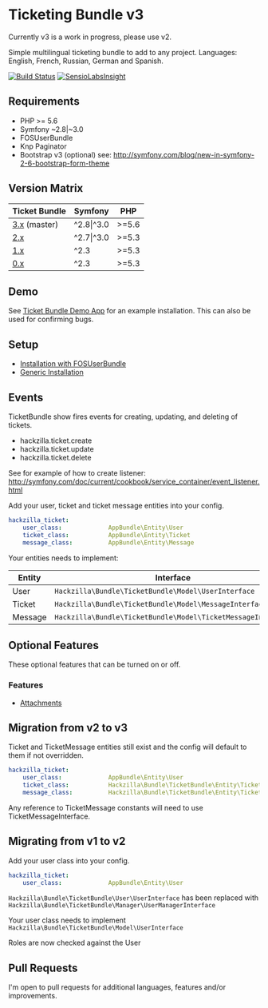 # Ticketing Bundle v3

Currently v3 is a work in progress, please use v2.

Simple multilingual ticketing bundle to add to any project.
Languages: English, French, Russian, German and Spanish.

[![Build Status](https://travis-ci.org/hackzilla/TicketBundle.png?branch=master)](https://travis-ci.org/hackzilla/TicketBundle)
[![SensioLabsInsight](https://insight.sensiolabs.com/projects/091d37a9-7862-4365-952c-814ce95c4d6c/mini.png)](https://insight.sensiolabs.com/projects/091d37a9-7862-4365-952c-814ce95c4d6c)


## Requirements

* PHP >= 5.6
* Symfony ~2.8|~3.0
* FOSUserBundle
* Knp Paginator
* Bootstrap v3 (optional) see: http://symfony.com/blog/new-in-symfony-2-6-bootstrap-form-theme


## Version Matrix

| Ticket Bundle                                                          | Symfony    | PHP   |
| ---------------------------------------------------------------------- | ---------- | ----- |
| [3.x](https://github.com/hackzilla/TicketBundle/tree/master) (master)  | ^2.8\|^3.0 | >=5.6 |
| [2.x](https://github.com/hackzilla/TicketBundle/tree/2.x)              | ^2.7\|^3.0 | >=5.3 |
| [1.x](https://github.com/hackzilla/TicketBundle/tree/1.x)              | ^2.3       | >=5.3 |
| [0.x](https://github.com/hackzilla/TicketBundle/tree/0.9.x)            | ^2.3       | >=5.3 |


## Demo

See [Ticket Bundle Demo App](https://github.com/hackzilla/TicketBundleDemoApp) for an example installation.  This can also be used for confirming bugs.


## Setup

* [Installation with FOSUserBundle](Resources/doc/setup/fosuserbundle.md)
* [Generic Installation](Resources/doc/setup/other.md)


## Events

TicketBundle show fires events for creating, updating, and deleting of tickets.

* hackzilla.ticket.create
* hackzilla.ticket.update
* hackzilla.ticket.delete

See for example of how to create listener: http://symfony.com/doc/current/cookbook/service_container/event_listener.html


Add your user, ticket and ticket message entities into your config.

```yaml
hackzilla_ticket:
    user_class:             AppBundle\Entity\User
    ticket_class:           AppBundle\Entity\Ticket
    message_class:          AppBundle\Entity\Message
```

Your entities  needs to implement:

| Entity | Interface |
|--------|-------|
| User | ```Hackzilla\Bundle\TicketBundle\Model\UserInterface``` |
| Ticket | ```Hackzilla\Bundle\TicketBundle\Model\MessageInterface``` |
| Message | ```Hackzilla\Bundle\TicketBundle\Model\TicketMessageInterface``` |

## Optional Features

These optional features that can be turned on or off.

### Features

* [Attachments](Resources/doc/setup/feature/attachments.md)

## Migration from v2 to v3

Ticket and TicketMessage entities still exist and the config will default to them if not overridden.

```yaml
hackzilla_ticket:
    user_class:             AppBundle\Entity\User
    ticket_class:           Hackzilla\Bundle\TicketBundle\Entity\Ticket
    message_class:          Hackzilla\Bundle\TicketBundle\Entity\TicketMessage
```

Any reference to TicketMessage constants will need to use TicketMessageInterface.

## Migrating from v1 to v2

Add your user class into your config.

```yaml
hackzilla_ticket:
    user_class:             AppBundle\Entity\User
```

```Hackzilla\Bundle\TicketBundle\User\UserInterface``` has been replaced with ```Hackzilla\Bundle\TicketBundle\Manager\UserManagerInterface```

Your user class needs to implement ```Hackzilla\Bundle\TicketBundle\Model\UserInterface```

Roles are now checked against the User


## Pull Requests

I'm open to pull requests for additional languages, features and/or improvements.
